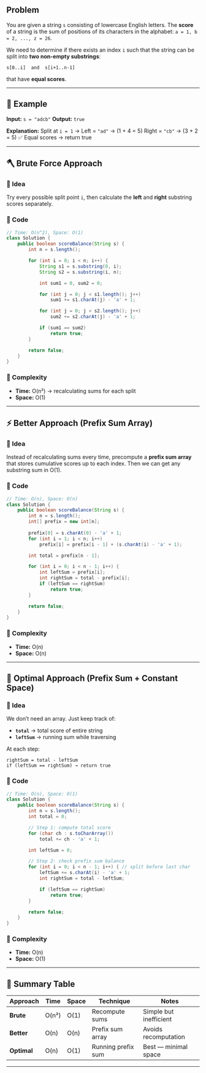 ##  Problem

You are given a string `s` consisting of lowercase English letters.
The **score** of a string is the sum of positions of its characters in the alphabet:
`a = 1, b = 2, ..., z = 26`.

We need to determine if there exists an index `i` such that the string can be split into **two non-empty substrings**:

```
s[0..i]  and  s[i+1..n-1]
```

that have **equal scores**.

---

## 🧩 Example

**Input:** `s = "adcb"`
**Output:** `true`

**Explanation:**
Split at `i = 1` →
Left = `"ad"` → (1 + 4 = 5)
Right = `"cb"` → (3 + 2 = 5)
✅ Equal scores → return true

---

## 🪓 Brute Force Approach

### 🔹 Idea

Try every possible split point `i`,
then calculate the **left** and **right** substring scores separately.

### 🔹 Code

```java
// Time: O(n^2), Space: O(1)
class Solution {
    public boolean scoreBalance(String s) {
        int n = s.length();

        for (int i = 0; i < n; i++) {
            String s1 = s.substring(0, i);
            String s2 = s.substring(i, n);

            int sum1 = 0, sum2 = 0;

            for (int j = 0; j < s1.length(); j++)
                sum1 += s1.charAt(j) - 'a' + 1;

            for (int j = 0; j < s2.length(); j++)
                sum2 += s2.charAt(j) - 'a' + 1;

            if (sum1 == sum2)
                return true;
        }

        return false;
    }
}
```

### 🔹 Complexity

* **Time:** O(n²) → recalculating sums for each split
* **Space:** O(1)

---

## ⚡ Better Approach (Prefix Sum Array)

### 🔹 Idea

Instead of recalculating sums every time,
precompute a **prefix sum array** that stores cumulative scores up to each index.
Then we can get any substring sum in O(1).

### 🔹 Code

```java
// Time: O(n), Space: O(n)
class Solution {
    public boolean scoreBalance(String s) {
        int n = s.length();
        int[] prefix = new int[n];
        
        prefix[0] = s.charAt(0) - 'a' + 1;
        for (int i = 1; i < n; i++)
            prefix[i] = prefix[i - 1] + (s.charAt(i) - 'a' + 1);

        int total = prefix[n - 1];

        for (int i = 0; i < n - 1; i++) {
            int leftSum = prefix[i];
            int rightSum = total - prefix[i];
            if (leftSum == rightSum)
                return true;
        }

        return false;
    }
}
```

### 🔹 Complexity

* **Time:** O(n)
* **Space:** O(n)

---

## 🚀 Optimal Approach (Prefix Sum + Constant Space)

### 🔹 Idea

We don’t need an array.
Just keep track of:

* **`total`** → total score of entire string
* **`leftSum`** → running sum while traversing

At each step:

```
rightSum = total - leftSum
if (leftSum == rightSum) → return true
```

### 🔹 Code

```java
// Time: O(n), Space: O(1)
class Solution {
    public boolean scoreBalance(String s) {
        int n = s.length();
        int total = 0;

        // Step 1: compute total score
        for (char ch : s.toCharArray())
            total += ch - 'a' + 1;

        int leftSum = 0;

        // Step 2: check prefix sum balance
        for (int i = 0; i < n - 1; i++) { // split before last char
            leftSum += s.charAt(i) - 'a' + 1;
            int rightSum = total - leftSum;

            if (leftSum == rightSum)
                return true;
        }

        return false;
    }
}
```

### 🔹 Complexity

* **Time:** O(n)
* **Space:** O(1)

---

## 🧠 Summary Table

| Approach    | Time  | Space | Technique          | Notes                  |
| ----------- | ----- | ----- | ------------------ | ---------------------- |
| **Brute**   | O(n²) | O(1)  | Recompute sums     | Simple but inefficient |
| **Better**  | O(n)  | O(n)  | Prefix sum array   | Avoids recomputation   |
| **Optimal** | O(n)  | O(1)  | Running prefix sum | Best — minimal space   |

---
